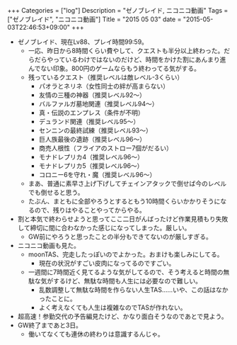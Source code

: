 +++
Categories = ["log"]
Description = "ゼノブレイド, ニコニコ動画"
Tags = ["ゼノブレイド", "ニコニコ動画"]
Title = "2015 05 03"
date = "2015-05-03T22:46:53+09:00"
+++

* ゼノブレイド、現在Lv88、プレイ時間99:59。
	* 一応、昨日から8時間くらい費やして、クエストも半分以上終わった。だらだらやっているわけではないのだけど、時間をかけた割にあんまり進んでない印象。800円のゲームならもう終わってる気がする。
	* 残っているクエスト（推奨レベルは敵レベル-3くらい）
		* パオラとネリネ（女性同士の絆が高まらない）
		* 友情の三種の神器（推奨レベル92〜）
		* バルファルガ墓地関連（推奨レベル94〜）
		* 真・伝説のエンプレス（条件が不明）
		* デュランド関連（推奨レベル95〜）
		* センニンの最終試練（推奨レベル93〜）
		* 巨人族最後の遺跡（推奨レベル96〜）
		* 商売人根性（フライアのストロー7個がだるい）
		* モナドレプリカ4（推奨レベル96〜）
		* モナドレプリカ5（推奨レベル96〜）
		* コロニー6を守れ・魔（推奨レベル96〜）
	* まあ、普通に素早さ上げ下げしてチェインアタックで倒せば今のレベルでも倒せると思う。
	* たぶん、まともに全部やろうとするともう10時間くらいかかりそうになるので、残りはやることやってからやる。
* 割と本気で終わらせようと思ってここ二日がんばったけど作業見積もり失敗して締切に間に合わなかった感じになってしまった。厳しい。
	* GW前にやろうと思ったことの半分もできてないのが厳しすぎる。
* ニコニコ動画も見た。
	* moonTAS、完走したっぽいのでよかった。おまけも楽しみにしてる。
		* 現在の状況がすごい皮肉になってるのですごい。
	* 一週間に7時間近く見てるような気がしてるので、そう考えると時間の無駄な気がするけど、無駄な時間も人生には必要なので難しい。
		* 乱数調整して無駄な時間を作らない人生TAS……いや、この話はなかったことに。
		* よく考えなくても人生は複雑なのでTASが作れない。
* 超高速！参勤交代の予告編見たけど、かなり面白そうなのであとで見よう。
* GW終了まであと3日。
	* 働いてなくても連休の終わりは意識するんじゃ。